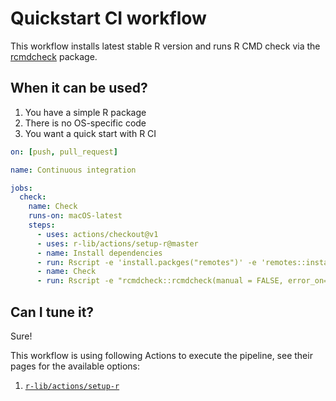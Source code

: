 # Quickstart CI workflow

This workflow installs latest stable R version
and runs R CMD check via the [rcmdcheck](https://github.com/r-lib/rcmdcheck)
package.

## When it can be used?

1. You have a simple R package
2. There is no OS-specific code
4. You want a quick start with R CI

```yaml
on: [push, pull_request]

name: Continuous integration

jobs:
  check:
    name: Check
    runs-on: macOS-latest
    steps:
      - uses: actions/checkout@v1
      - uses: r-lib/actions/setup-r@master
      - name: Install dependencies
      - run: Rscript -e 'install.packges("remotes")' -e 'remotes::install_deps(dependencies = TRUE)'
      - name: Check
      - run: Rscript -e "rcmdcheck::rcmdcheck(manual = FALSE, error_on='error')"
```

## Can I tune it?

Sure!

This workflow is using following Actions to execute the pipeline,
see their pages for the available options:

1. [`r-lib/actions/setup-r`](https://github.com/r-lib/actions/setup-r)
